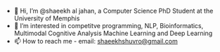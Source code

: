 - 👋 Hi, I’m @shaeekh al jahan, a Computer Science PhD Student at the University of Memphis
- 👀 I’m interested in competitve programming, NLP, Bioinformatics, Multimodal Cognitive Analysis Machine Learning and Deep Learning
- 📫 How to reach me - email: shaeekhshuvro@gmail.com

<!---
shaeekh/shaeekh is a ✨ special ✨ repository because its `README.md` (this file) appears on your GitHub profile.
You can click the Preview link to take a look at your changes.
--->
